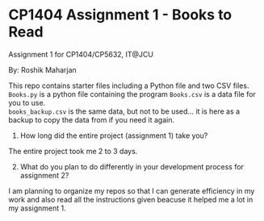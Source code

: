 # CP1404 Assignment 1 - Books to Read

Assignment 1 for CP1404/CP5632, IT@JCU

By: Roshik Maharjan

This repo contains starter files including a Python file and two CSV files.  
`Books.py` is a python file containing the program
`Books.csv` is a data file for you to use.  
`books_backup.csv` is the same data, but not to be used... it is here as a backup to copy the data from if you need it
again.


1. How long did the entire project (assignment 1) take you?

The entire project took me 2 to 3 days.

2. What do you plan to do differently in your development process for assignment 2?

I am planning to organize my repos so that I can generate efficiency in my work and also read all the instructions given beacuse it helped me a lot in my assignment 1.
